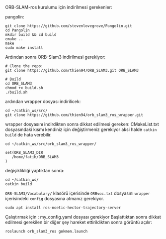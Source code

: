 ORB-SLAM-ros kurulumu için indirilmesi gerekenler:

pangolin:
```
git clone https://github.com/stevenlovegrove/Pangolin.git
cd Pangolin
mkdir build && cd build
cmake ..
make
sudo make install
```

Ardından sonra ORB-Slam3 indirilmesi gerekiyor:

```
# Clone the repo:
git clone https://github.com/thien94/ORB_SLAM3.git ORB_SLAM3

# Build
cd ORB_SLAM3
chmod +x build.sh
./build.sh
```
ardından wrapper dosyası indirilicek:
```
cd ~/catkin_ws/src/
git clone https://github.com/thien94/orb_slam3_ros_wrapper.git
```

wrapper dosyasını indirdikten sonra dikkat edilmesi gereken:
CMakeList.txt dosyasındaki kısmı kendiniz için değiştirmeniz gerekiyor aksi halde `catkin build` de hata verebilir.
```
cd ~/catkin_ws/src/orb_slam3_ros_wrapper/

set(ORB_SLAM3_DIR
   /home/fatih/ORB_SLAM3
)
```
değişiklikliği yaptıktan sonra:
```
cd ~/catkin_ws/
catkin build
```
`ORB-SLAM3/Vocabulary/` klasörü içerisinde `ORBvoc.txt` dosyasını `wrapper` içerisindeki `config` dosyasına atmanız gerekiyor.
```
sudo apt install ros-noetic-hector-trajectory-server
```
Çalıştırmak için : my_config.yaml dosyası gerekiyor
Başlattıktan sonra dikkat edilmesi gerekilen bir diğer şey hareket ettirildikten sonra görüntü açılır:
```
roslaunch orb_slam3_ros gokmen.launch
```
